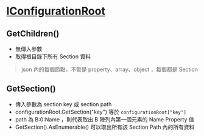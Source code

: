 # [IConfigurationRoot](https://docs.microsoft.com/zh-tw/dotnet/api/microsoft.extensions.configuration.iconfigurationroot)

## GetChildren()

- 無傳入參數
- 取得根目錄下所有 Section 資料

> json 內的每個節點，不管是 property、array、object ，每個都是 Section 

## GetSection()

- 傳入參數為 section key 或 section path
- configurationRoot.GetSection("key") 等於 `configurationRoot["key"]`
- path 為 B:0:Name ，則代表取出 B 陣列內第一個元素的 Name Property 值
- GetSection().AsEnumerable() 可以取出所有該 Section Path 內的所有資料
